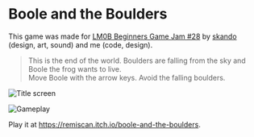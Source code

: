 # Boole and the Boulders

This game was made for [LM0B Beginners Game Jam #28](https://itch.io/jam/lm0b-beginners-game-jam-28) by [skando](https://skando.itch.io/) (design, art, sound) and me (code, design).

> This is the end of the world. Boulders are falling from the sky and Boole the frog wants to live.  
> Move Boole with the arrow keys. Avoid the falling boulders.

![Title screen](https://img.itch.zone/aW1hZ2UvMTA0ODM1OS82MDA4MzM0LnBuZw==/original/fEOWq8.png)

![Gameplay](https://img.itch.zone/aW1hZ2UvMTA0ODM1OS82MDA4MzM1LnBuZw==/original/JJTJRG.png)

Play it at <https://remiscan.itch.io/boole-and-the-boulders>.

